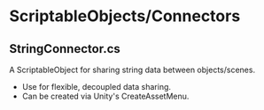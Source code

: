 # ScriptableObjects/Connectors

## StringConnector.cs
A ScriptableObject for sharing string data between objects/scenes.

- Use for flexible, decoupled data sharing.
- Can be created via Unity's CreateAssetMenu.
